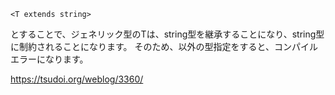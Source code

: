 
```
<T extends string>
```

とすることで、ジェネリック型のTは、string型を継承することになり、string型に制約されることになります。
そのため、<string>以外の型指定をすると、コンパイルエラーになります。

https://tsudoi.org/weblog/3360/